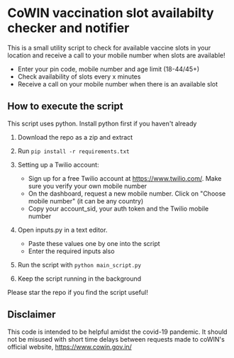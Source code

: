 # CoWIN vaccination slot availabilty checker and notifier
This is a small utility script to check for available vaccine slots in your location and receive a call to your mobile number when slots are available!

* Enter your pin code, mobile number and age limit (18-44/45+)
* Check availability of slots every x minutes 
* Receive a call on your mobile number when there is an available slot


## How to execute the script
This script uses python. Install python first if you haven't already

1. Download the repo as a zip and extract
2. Run `pip install -r requirements.txt`

3. Setting up a Twilio account:
   * Sign up for a free Twilio account at https://www.twilio.com/. Make sure you verify your own mobile number
   * On the dashboard, request a new mobile number. Click on "Choose mobile number" (it can be any country)
   * Copy your account_sid, your auth token and the Twilio mobile number

4. Open inputs.py in a text editor.
   * Paste these values one by one into the script
   * Enter the required inputs also

5. Run the script with `python main_script.py`
6. Keep the script running in the background

Please star the repo if you find the script useful!

## Disclaimer
This code is intended to be helpful amidst the covid-19 pandemic. It should not be misused with short time delays between requests made to coWIN's official website, https://www.cowin.gov.in/
